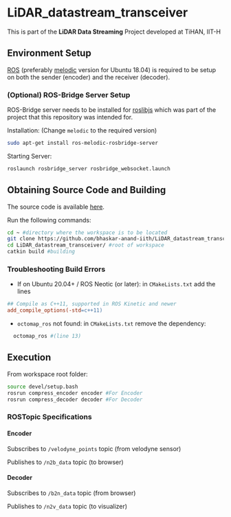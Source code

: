 # LiDAR_datastream_transceiver


This is part of the **LiDAR Data Streaming** Project developed at TiHAN, IIT-H

## Environment Setup
[ROS](https://www.ros.org/) (preferably [melodic](http://wiki.ros.org/melodic/Installation/Ubuntu) version for Ubuntu 18.04) is required to be setup on both the sender (encoder) and the receiver (decoder). 

### (Optional) ROS-Bridge Server Setup
ROS-Bridge server needs to be installed for [roslibjs](http://wiki.ros.org/roslibjs) which was part of the project that this repository was intended for. 

Installation: (Change `melodic` to the required version)
```bash
sudo apt-get install ros-melodic-rosbridge-server
```

Starting Server:
```bash
roslaunch rosbridge_server rosbridge_websocket.launch
```

## Obtaining Source Code and Building
The source code is available [here](https://github.com/bhaskar-anand-iith/LiDAR_datastream_transceiver/). 

Run the following commands:
```bash
cd ~ #directory where the workspace is to be located
git clone https://github.com/bhaskar-anand-iith/LiDAR_datastream_transceiver/
cd LiDAR_datastream_transceiver/ #root of workspace
catkin build #building
```

### Troubleshooting Build Errors
* If on Ubuntu 20.04+ / ROS Neotic (or later): in `CMakeLists.txt` add the lines
```makefile
## Compile as C++11, supported in ROS Kinetic and newer
add_compile_options(-std=c++11)
```
* `octomap_ros` not found: in `CMakeLists.txt` remove the dependency:
```makefile
  octomap_ros #(line 13)
```

## Execution
From workspace root folder:
```bash
source devel/setup.bash
rosrun compress_encoder encoder #For Encoder
rosrun compress_decoder decoder #For Decoder
```

### ROSTopic Specifications
#### Encoder
Subscribes to `/velodyne_points` topic (from velodyne sensor)

Publishes to `/n2b_data` topic (to browser)

#### Decoder
Subscribes to `/b2n_data` topic (from browser)

Publishes to `/n2v_data` topic (to visualizer)
